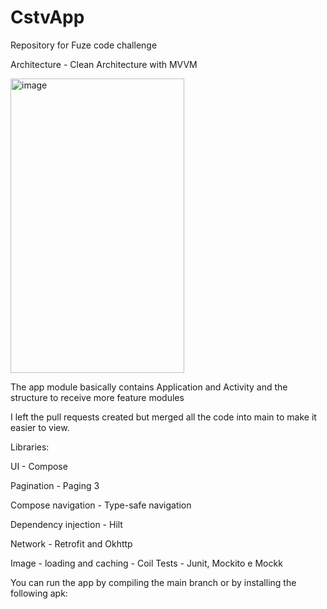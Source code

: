 # CstvApp
Repository for Fuze code challenge

Architecture - Clean Architecture with MVVM

<img width="278" height="471" alt="image" src="https://github.com/user-attachments/assets/a288ae51-da7f-4f7d-8715-2db67884a5f0" />


The app module basically contains Application and Activity and the structure to receive more feature modules

I left the pull requests created but merged all the code into main to make it easier to view.

Libraries:

UI - Compose

Pagination - Paging 3

Compose navigation - Type-safe navigation

Dependency injection - Hilt

Network - Retrofit and Okhttp

Image - loading and caching - Coil
Tests - Junit, Mockito e Mockk


You can run the app by compiling the main branch or by installing the following apk:
